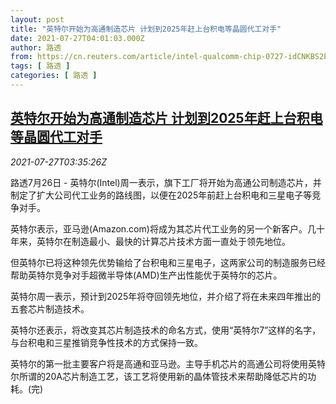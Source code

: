 ```yaml
---
layout: post
title: "英特尔开始为高通制造芯片 计划到2025年赶上台积电等晶圆代工对手"
date: 2021-07-27T04:01:03.000Z
author: 路透
from: https://cn.reuters.com/article/intel-qualcomm-chip-0727-idCNKBS2EX09A
tags: [ 路透 ]
categories: [ 路透 ]
---
```

<!--1627358463000-->
[英特尔开始为高通制造芯片 计划到2025年赶上台积电等晶圆代工对手](https://cn.reuters.com/article/intel-qualcomm-chip-0727-idCNKBS2EX09A)
------

<div>
<div><i>2021-07-27T03:35:26Z</i></div><p>路透7月26日 - 英特尔(Intel)周一表示，旗下工厂将开始为高通公司制造芯片，并制定了扩大公司代工业务的路线图，以便在2025年前赶上台积电和三星电子等竞争对手。</p><p>英特尔表示，亚马逊(Amazon.com)将成为其芯片代工业务的另一个新客户。几十年来，英特尔在制造最小、最快的计算芯片技术方面一直处于领先地位。</p><p>但英特尔已将这种领先优势输给了台积电和三星电子，这两家公司的制造服务已经帮助英特尔竞争对手超微半导体(AMD)生产出性能优于英特尔的芯片。</p><p>英特尔周一表示，预计到2025年将夺回领先地位，并介绍了将在未来四年推出的五套芯片制造技术。</p><p>英特尔还表示，将改变其芯片制造技术的命名方式，使用“英特尔7”这样的名字，与台积电和三星推销竞争性技术的方式保持一致。</p><p>英特尔的第一批主要客户将是高通和亚马逊。主导手机芯片的高通公司将使用英特尔所谓的20A芯片制造工艺，该工艺将使用新的晶体管技术来帮助降低芯片的功耗。(完)</p>
</div>
